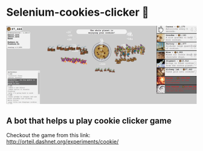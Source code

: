 # Selenium-cookies-clicker 🍪

![alt_text](https://github.com/Phern17/Selenium-cookies-clicker/blob/master/Screenshot%202021-04-14%20182805.jpg)

## A bot that helps u play cookie clicker game
Checkout the game from this link: http://orteil.dashnet.org/experiments/cookie/
